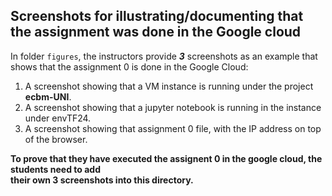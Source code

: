## Screenshots for illustrating/documenting that the assignment was done in the Google cloud

In folder `figures`, the instructors provide ***3*** screenshots as an example that shows that the assignment 0 is done in the Google Cloud:

1. A screenshot showing that a VM instance is running under the project **ecbm-UNI**.
2. A screenshot showing that a jupyter notebook is running in the instance under envTF24.
3. A screenshot showing that assignment 0 file, with the IP address on top of the browser.

**To prove that they have executed the assignent 0 in the google cloud, the students need to add  
their own 3 screenshots into this directory.**
